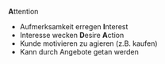 **A**ttention
- Aufmerksamkeit erregen
**I**nterest
- Interesse wecken
**D**esire
**A**ction
- Kunde motivieren zu agieren (z.B. kaufen)
- Kann durch Angebote getan werden